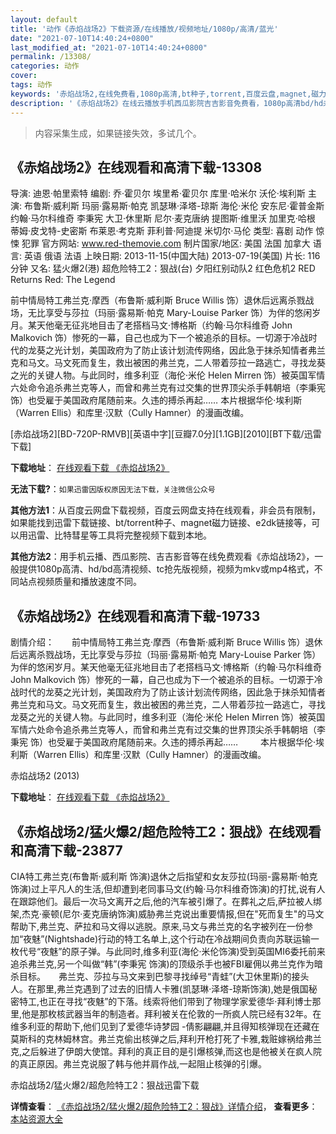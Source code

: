 ```yaml
---
layout: default
title: '动作《赤焰战场2》下载资源/在线播放/视频地址/1080p/高清/蓝光'
date: "2021-07-10T14:40:24+0800"
last_modified_at: "2021-07-10T14:40:24+0800"
permalink: /13308/
categories: 动作
cover:
tags: 动作
keywords: '赤焰战场2,在线免费看,1080p高清,bt种子,torrent,百度云盘,magnet,磁力链,迅雷下载资源'
description: '《赤焰战场2》在线云播放手机西瓜影院吉吉影音免费看，1080p高清bd/hd未删减完整版和tc抢先枪版，mkv/mp4格式，附带bt/torrent种子、magnet/磁力链、百度云盘、网盘资源迅雷下载链接'
---
```


>内容采集生成，如果链接失效，多试几个。


## 《赤焰战场2》在线观看和高清下载-13308

导演: 迪恩·帕里索特 编剧: 乔·霍贝尔 埃里希·霍贝尔 库里·哈米尔 沃伦·埃利斯 主演: 布鲁斯·威利斯 玛丽·露易斯·帕克 凯瑟琳·泽塔-琼斯 海伦·米伦 安东尼·霍普金斯 约翰·马尔科维奇 李秉宪 大卫·休里斯 尼尔·麦克唐纳 提图斯·维里沃 加里克·哈根 蒂姆·皮戈特-史密斯 布莱恩·考克斯 菲利普·阿迪提 米切尔·马伦 类型: 喜剧 动作 惊悚 犯罪 官方网站: www.red-themovie.com 制片国家/地区: 美国 法国 加拿大 语言: 英语 俄语 法语 上映日期: 2013-11-15(中国大陆) 2013-07-19(美国) 片长: 116分钟 又名: 猛火爆2(港) 超危险特工2：狠战(台) 夕阳红别动队2 红色危机2 RED Returns Red: The Legend

前中情局特工弗兰克·摩西（布鲁斯·威利斯 Bruce Willis 饰）退休后远离杀戮战场，无比享受与莎拉（玛丽·露易斯·帕克 Mary-Louise Parker 饰）为伴的悠闲岁月。某天他毫无征兆地目击了老搭档马文·博格斯（约翰·马尔科维奇 John Malkovich 饰）惨死的一幕，自己也成为下一个被追杀的目标。一切源于冷战时代的龙葵之光计划，美国政府为了防止该计划流传网络，因此急于抹杀知情者弗兰克和马文。马文死而复生，救出被困的弗兰克，二人带着莎拉一路逃亡，寻找龙葵之光的关键人物。与此同时，维多利亚（海伦·米伦 Helen Mirren 饰）被英国军情六处命令追杀弗兰克等人，而曾和弗兰克有过交集的世界顶尖杀手韩朝培（李秉宪 饰）也受雇于美国政府尾随前来。久违的搏杀再起…… 本片根据华伦·埃利斯（Warren Ellis）和库里·汉默（Cully Hamner）的漫画改编。


[赤焰战场2][BD-720P-RMVB][英语中字][豆瓣7.0分][1.1GB][2010][BT下载/迅雷下载]

**下载地址**： [在线观看下载 《赤焰战场2》](https://www.btdx8.com/torrent/red_2_2013.html) 


**无法下载?**：`如果迅雷因版权原因无法下载，关注微信公众号 `

**其他方法1**：从百度云网盘下载视频，百度云网盘支持在线观看，非会员有限制，如果能找到迅雷下载链接、bt/torrent种子、magnet磁力链接、e2dk链接等，可以用迅雷、比特彗星等工具将完整视频下载到本地。

**其他方法2**：用手机云播、西瓜影院、吉吉影音等在线免费观看《赤焰战场2》，一般提供1080p高清、hd/bd高清视频、tc抢先版视频，视频为mkv或mp4格式，不同站点视频质量和播放速度不同。


## 《赤焰战场2》在线观看和高清下载-19733

剧情介绍：　　前中情局特工弗兰克·摩西（布鲁斯·威利斯 Bruce Willis 饰）退休后远离杀戮战场，无比享受与莎拉（玛丽·露易斯·帕克 Mary-Louise Parker 饰）为伴的悠闲岁月。某天他毫无征兆地目击了老搭档马文·博格斯（约翰·马尔科维奇 John Malkovich 饰）惨死的一幕，自己也成为下一个被追杀的目标。一切源于冷战时代的龙葵之光计划，美国政府为了防止该计划流传网络，因此急于抹杀知情者弗兰克和马文。马文死而复生，救出被困的弗兰克，二人带着莎拉一路逃亡，寻找龙葵之光的关键人物。与此同时，维多利亚（海伦·米伦 Helen Mirren 饰）被英国军情六处命令追杀弗兰克等人，而曾和弗兰克有过交集的世界顶尖杀手韩朝培（李秉宪 饰）也受雇于美国政府尾随前来。久违的搏杀再起……  　　本片根据华伦·埃利斯（Warren Ellis）和库里·汉默（Cully Hamner）的漫画改编。


赤焰战场2 (2013)

**下载地址**： [在线观看下载 《赤焰战场2》](https://www.btbtdy.me/btdy/dy2189.html) 


## 《赤焰战场2/猛火爆2/超危险特工2：狠战》在线观看和高清下载-23877

CIA特工弗兰克(布鲁斯&middot;威利斯 饰演)退休之后指望和女友莎拉(玛丽-露易斯&middot;帕克饰演)过上平凡人的生活,但却遭到老同事马文(约翰·马尔科维奇饰演)的打扰,说有人在跟踪他们。最后一次马文离开之后,他的汽车被引爆了。在葬礼之后,萨拉被人绑架,杰克·豪顿(尼尔·麦克唐纳饰演)威胁弗兰克说出重要情报,但在"死而复生"的马文帮助下,弗兰克、萨拉和马文得以逃脱。原来,马文与弗兰克的名字被列在一份参加&ldquo;夜魅”(Nightshade)行动的特工名单上,这个行动在冷战期间负责向苏联运输一枚代号&ldquo;夜魅”的原子弹。与此同时,维多利亚(海伦·米伦饰演)受到英国MI6委托前来追杀弗兰克,另一个叫做&ldquo;韩&rdquo;(李秉宪 饰演)的顶级杀手也被FBI雇佣以弗兰克作为暗杀目标。</span>　　弗兰克、莎拉与马文来到巴黎寻找绰号“青蛙”(大卫休里斯)的接头人。在那里,弗兰克遇到了过去的旧情人卡雅(凯瑟琳&middot;泽塔-琼斯饰演),她是俄国秘密特工,也正在寻找&ldquo;夜魅”的下落。线索将他们带到了物理学家爱德华·拜利博士那里,他是那枚核武器当年的制造者。拜利被关在伦敦的一所疯人院已经有32年。在维多利亚的帮助下,他们见到了爱德华诗梦园 -倩影翩翩,并且得知核弹现在还藏在莫斯科的克林姆林宫。弗兰克偷出核弹之后,拜利开枪打死了卡雅,栽赃嫁祸给弗兰克,之后躲进了伊朗大使馆。拜利的真正目的是引爆核弹,而这也是他被关在疯人院的真正原因。弗兰克说服了韩与他并肩作战,一起阻止核弹的引爆。</span>


赤焰战场2/猛火爆2/超危险特工2：狠战迅雷下载

**详情查看**： [《赤焰战场2/猛火爆2/超危险特工2：狠战》详情介绍](/movie/23877/)， **查看更多**：[本站资源大全](/movie/t/all/)

